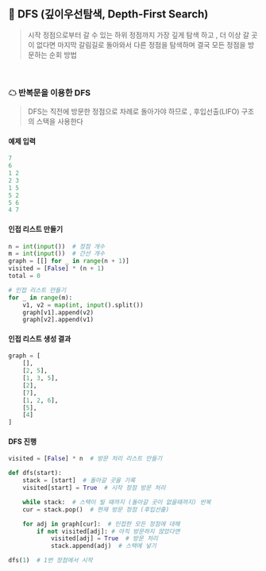 ## 🧊 DFS (깊이우선탐색, Depth-First Search)

> 시작 정점으로부터 갈 수 있는 하위 정점까지 가장 깊게 탐색 하고 ,
> 더 이상 갈 곳이 없다면 마지막 갈림길로 돌아와서 다른 정점을 탐색하며 결국 모든 정점을 방문하는 순회 방법

<br>

### ☁ 반복문을 이용한 DFS

> DFS는 직전에 방문한 정점으로 차례로 돌아가야 하므로 , 후입선출(LIFO) 구조의 스택을 사용한다

#### 예제 입력

```python
7
6
1 2
2 3
1 5
5 2
5 6
4 7
```

#### 인접 리스트 만들기

```python
n = int(input())  # 정점 개수
m = int(input())  # 간선 개수
graph = [[] for _ in range(n + 1)]
visited = [False] * (n + 1)
total = 0

# 인접 리스트 만들기
for _ in range(m):
    v1, v2 = map(int, input().split())
	graph[v1].append(v2)
	graph[v2].append(v1)
```

#### 인접 리스트 생성 결과

```python
graph = [
    [],
    [2, 5],
    [1, 3, 5],
    [2], 
    [7],
    [1, 2, 6],
    [5],
    [4]
]
```

#### DFS 진행

```python
visited = [False] * n  # 방문 처리 리스트 만들기

def dfs(start):
	stack = [start]  # 돌아갈 곳을 기록
	visited[start] = True  # 시작 정점 방문 처리

    while stack:  # 스택이 빌 때까지 (돌아갈 곳이 없을때까지) 반복
	cur = stack.pop()  # 현재 방문 정점 (후입선출)

    for adj in graph[cur]:  # 인접한 모든 정점에 대해
		if not visited[adj]: # 아직 방문하지 않았다면
			visited[adj] = True  # 방문 처리
			stack.append(adj)  # 스택에 넣기

dfs(1)  # 1번 정점에서 시작
```
